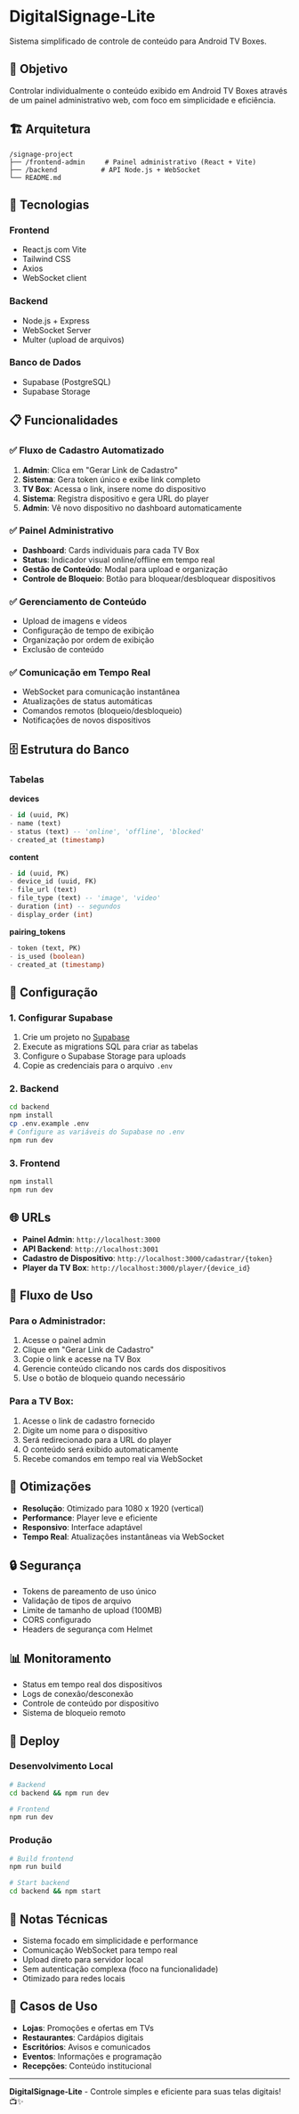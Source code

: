 # DigitalSignage-Lite

Sistema simplificado de controle de conteúdo para Android TV Boxes.

## 🎯 Objetivo

Controlar individualmente o conteúdo exibido em Android TV Boxes através de um painel administrativo web, com foco em simplicidade e eficiência.

## 🏗️ Arquitetura

```
/signage-project
├── /frontend-admin     # Painel administrativo (React + Vite)
├── /backend           # API Node.js + WebSocket
└── README.md
```

## 🚀 Tecnologias

### Frontend
- React.js com Vite
- Tailwind CSS
- Axios
- WebSocket client

### Backend
- Node.js + Express
- WebSocket Server
- Multer (upload de arquivos)

### Banco de Dados
- Supabase (PostgreSQL)
- Supabase Storage

## 📋 Funcionalidades

### ✅ Fluxo de Cadastro Automatizado
1. **Admin**: Clica em "Gerar Link de Cadastro"
2. **Sistema**: Gera token único e exibe link completo
3. **TV Box**: Acessa o link, insere nome do dispositivo
4. **Sistema**: Registra dispositivo e gera URL do player
5. **Admin**: Vê novo dispositivo no dashboard automaticamente

### ✅ Painel Administrativo
- **Dashboard**: Cards individuais para cada TV Box
- **Status**: Indicador visual online/offline em tempo real
- **Gestão de Conteúdo**: Modal para upload e organização
- **Controle de Bloqueio**: Botão para bloquear/desbloquear dispositivos

### ✅ Gerenciamento de Conteúdo
- Upload de imagens e vídeos
- Configuração de tempo de exibição
- Organização por ordem de exibição
- Exclusão de conteúdo

### ✅ Comunicação em Tempo Real
- WebSocket para comunicação instantânea
- Atualizações de status automáticas
- Comandos remotos (bloqueio/desbloqueio)
- Notificações de novos dispositivos

## 🗄️ Estrutura do Banco

### Tabelas

**devices**
```sql
- id (uuid, PK)
- name (text)
- status (text) -- 'online', 'offline', 'blocked'
- created_at (timestamp)
```

**content**
```sql
- id (uuid, PK)
- device_id (uuid, FK)
- file_url (text)
- file_type (text) -- 'image', 'video'
- duration (int) -- segundos
- display_order (int)
```

**pairing_tokens**
```sql
- token (text, PK)
- is_used (boolean)
- created_at (timestamp)
```

## 🔧 Configuração

### 1. Configurar Supabase

1. Crie um projeto no [Supabase](https://supabase.com)
2. Execute as migrations SQL para criar as tabelas
3. Configure o Supabase Storage para uploads
4. Copie as credenciais para o arquivo `.env`

### 2. Backend

```bash
cd backend
npm install
cp .env.example .env
# Configure as variáveis do Supabase no .env
npm run dev
```

### 3. Frontend

```bash
npm install
npm run dev
```

## 🌐 URLs

- **Painel Admin**: `http://localhost:3000`
- **API Backend**: `http://localhost:3001`
- **Cadastro de Dispositivo**: `http://localhost:3000/cadastrar/{token}`
- **Player da TV Box**: `http://localhost:3000/player/{device_id}`

## 📱 Fluxo de Uso

### Para o Administrador:
1. Acesse o painel admin
2. Clique em "Gerar Link de Cadastro"
3. Copie o link e acesse na TV Box
4. Gerencie conteúdo clicando nos cards dos dispositivos
5. Use o botão de bloqueio quando necessário

### Para a TV Box:
1. Acesse o link de cadastro fornecido
2. Digite um nome para o dispositivo
3. Será redirecionado para a URL do player
4. O conteúdo será exibido automaticamente
5. Recebe comandos em tempo real via WebSocket

## 🎨 Otimizações

- **Resolução**: Otimizado para 1080 x 1920 (vertical)
- **Performance**: Player leve e eficiente
- **Responsivo**: Interface adaptável
- **Tempo Real**: Atualizações instantâneas via WebSocket

## 🔒 Segurança

- Tokens de pareamento de uso único
- Validação de tipos de arquivo
- Limite de tamanho de upload (100MB)
- CORS configurado
- Headers de segurança com Helmet

## 📊 Monitoramento

- Status em tempo real dos dispositivos
- Logs de conexão/desconexão
- Controle de conteúdo por dispositivo
- Sistema de bloqueio remoto

## 🚀 Deploy

### Desenvolvimento Local
```bash
# Backend
cd backend && npm run dev

# Frontend
npm run dev
```

### Produção
```bash
# Build frontend
npm run build

# Start backend
cd backend && npm start
```

## 📝 Notas Técnicas

- Sistema focado em simplicidade e performance
- Comunicação WebSocket para tempo real
- Upload direto para servidor local
- Sem autenticação complexa (foco na funcionalidade)
- Otimizado para redes locais

## 🎯 Casos de Uso

- **Lojas**: Promoções e ofertas em TVs
- **Restaurantes**: Cardápios digitais
- **Escritórios**: Avisos e comunicados
- **Eventos**: Informações e programação
- **Recepções**: Conteúdo institucional

---

**DigitalSignage-Lite** - Controle simples e eficiente para suas telas digitais! 📺✨